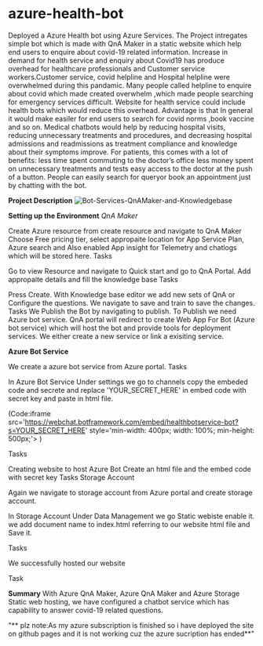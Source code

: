 # azure-health-bot
Deployed a Azure Health bot using Azure Services. 
The Project intregates simple bot which is made with QnA Maker in a static website which help end users to enquire about covid-19 related information.
Increase in demand for health service and enquiry about Covid19 has produce overhead for healthcare professionals and Customer service workers.Customer service, covid helpline and Hospital helpline were overwhelmed during this pandamic. Many people called helpline to enquire about covid which made created overwhelm ,which made people searching for emergency services difficult. Website for health service could include health bots which would reduce this overhead. Advantage is that In general it would make easiler for end users to search for covid norms ,book vaccine and so on. Medical chatbots would help by reducing hospital visits, reducing unnecessary treatments and procedures, and decreasing hospital admissions and readmissions as treatment compliance and knowledge about their symptoms improve. For patients, this comes with a lot of benefits: less time spent commuting to the doctor’s office less money spent on unnecessary treatments and tests easy access to the doctor at the push of a button. People can easily search for queryor book an appointment just by chatting with the bot.

**Project Description**
![Bot-Services-QnAMaker-and-Knowledgebase](https://user-images.githubusercontent.com/88645921/150123365-59843a8f-528e-4b7c-949b-2498d66a8dba.png)

**Setting up the Environment**
_QnA Maker_

Create Azure resource from create resource and navigate to QnA Maker
Choose Free pricing tier, select appropaite location for App Service Plan, Azure search and Also enabled App insight for Telemetry and chatlogs which will be stored here.
Tasks

Go to view Resource and navigate to Quick start and go to QnA Portal.
Add appropaite details and fill the knowledge base
Tasks

Press Create.
With Knowledge base editor we add new sets of QnA or Configure the questions.
We navigate to save and train to save the changes. Tasks
We Publish the Bot by navigating to publish.
To Publish we need Azure bot service. QnA portal will redirect to create Web App For Bot (Azure bot service) which will host the bot and provide tools for deployment services. We either create a new service or link a exisiting service.

**Azure Bot Service**

We create a azure bot service from Azure portal. Tasks

In Azure Bot Service Under settings we go to channels copy the embeded code and secrete and replace 'YOUR_SECRET_HERE' in embed code with secret key and paste in html file.

(Code:iframe src='https://webchat.botframework.com/embed/healthbotservice-bot?s=YOUR_SECRET_HERE' style='min-width: 400px; width: 100%; min-height: 500px;'></iframe> )

Tasks

Creating website to host Azure Bot
Create an html file and the embed code with secret key
Tasks Storage Account

Again we navigate to storage account from Azure portal and create storage account.

In Storage Account Under Data Management we go Static webiste enable it. we add document name to index.html referring to our website html file and Save it.

Tasks

We successfully hosted our website

Task

**Summary**
With Azure QnA Maker, Azure QnA Maker and Azure Storage Static web hosting, we have configured a chatbot service which has capability to answer covid-19 related questions.


"** plz note:As my azure subscription is finished so i have deployed the site on github pages and it is not working cuz the azure sucription has ended**"
